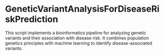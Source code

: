 # GeneticVariantAnalysisForDiseaseRiskPrediction
This script implements a bioinformatics pipeline for analyzing genetic variants and their association with disease risk. It combines population genetics principles with machine learning to identify disease-associated variants.
